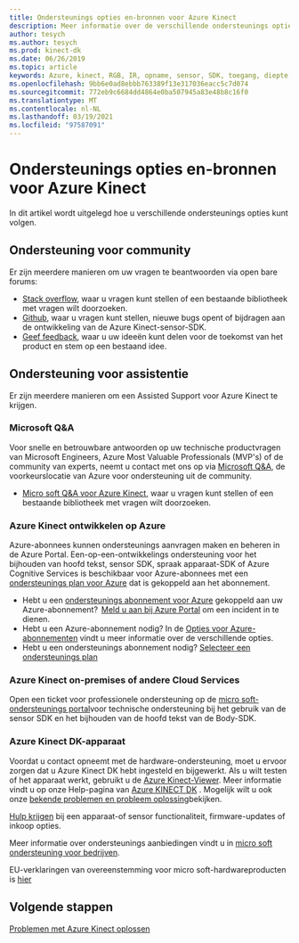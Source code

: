 ```yaml
---
title: Ondersteunings opties en-bronnen voor Azure Kinect
description: Meer informatie over de verschillende ondersteunings opties en-bronnen voor de Azure-Kinect.
author: tesych
ms.author: tesych
ms.prod: kinect-dk
ms.date: 06/26/2019
ms.topic: article
keywords: Azure, kinect, RGB, IR, opname, sensor, SDK, toegang, diepte, video, camera, IMU, beweging, sensor, audio, microfoon, Matroska, sensor SDK, down load, hoofd tekst, tracering, ondersteuning
ms.openlocfilehash: 9bb6e0ad8ebbb763389f13e317036eacc5c7d074
ms.sourcegitcommit: 772eb9c6684dd4864e0ba507945a83e48b8c16f0
ms.translationtype: MT
ms.contentlocale: nl-NL
ms.lasthandoff: 03/19/2021
ms.locfileid: "97587091"
---
```

# <a name="azure-kinect-support-options-and-resources"></a>Ondersteunings opties en-bronnen voor Azure Kinect

In dit artikel wordt uitgelegd hoe u verschillende ondersteunings opties kunt volgen.

## <a name="community-support"></a>Ondersteuning voor community

Er zijn meerdere manieren om uw vragen te beantwoorden via open bare forums:

- [Stack overflow](https://stackoverflow.com/search?q=azurekinect&s=3b855ed0-8564-4961-856f-9614aeab4c0d&s=fd9ea920-622c-4d8e-b908-ec996e1f1403), waar u vragen kunt stellen of een bestaande bibliotheek met vragen wilt doorzoeken.
- [Github](https://github.com/Microsoft/Azure-Kinect-Sensor-SDK), waar u vragen kunt stellen, nieuwe bugs opent of bijdragen aan de ontwikkeling van de Azure Kinect-sensor-SDK.
- [Geef feedback](https://feedback.azure.com/forums/920053-azure-kinect-dk), waar u uw ideeën kunt delen voor de toekomst van het product en stem op een bestaand idee.

## <a name="assisted-support"></a>Ondersteuning voor assistentie

Er zijn meerdere manieren om een Assisted Support voor Azure Kinect te krijgen.

### <a name="microsoft-qa"></a>Microsoft Q&A

Voor snelle en betrouwbare antwoorden op uw technische productvragen van Microsoft Engineers, Azure Most Valuable Professionals (MVP's) of de community van experts, neemt u contact met ons op via [Microsoft Q&A](/answers/products/azure), de voorkeurslocatie van Azure voor ondersteuning uit de community.

- [Micro soft Q&A voor Azure Kinect](/answers/topics/azure-kinect-dk.html), waar u vragen kunt stellen of een bestaande bibliotheek met vragen wilt doorzoeken.

### <a name="development-azure-kinect-on-azure"></a>Azure Kinect ontwikkelen op Azure

Azure-abonnees kunnen ondersteunings aanvragen maken en beheren in de Azure Portal. Een-op-een-ontwikkelings ondersteuning voor het bijhouden van hoofd tekst, sensor SDK, spraak apparaat-SDK of Azure Cognitive Services is beschikbaar voor Azure-abonnees met een [ondersteunings plan voor Azure](https://azure.microsoft.com/support/plans/) dat is gekoppeld aan het abonnement.

  - Hebt u een [ondersteunings abonnement voor Azure](https://azure.microsoft.com/support/plans/) gekoppeld aan uw Azure-abonnement?  [Meld u aan bij Azure Portal](https://ms.portal.azure.com/) om een incident in te dienen.
  - Hebt u een Azure-abonnement nodig? In de [Opties voor Azure-abonnementen](https://azure.microsoft.com/pricing/purchase-options/) vindt u meer informatie over de verschillende opties.
  - Hebt u een ondersteunings abonnement nodig? [Selecteer een ondersteunings plan](https://azure.microsoft.com/support/plans/)

### <a name="azure-kinect-on-premises-or-other-cloud-services"></a>Azure Kinect on-premises of andere Cloud Services

Open een ticket voor professionele ondersteuning op de [micro soft-ondersteunings portal](https://support.microsoft.com/supportforbusiness/productselection?sapId=c49ea5bb-2b09-8612-be35-d55159732667)voor technische ondersteuning bij het gebruik van de sensor SDK en het bijhouden van de hoofd tekst van de Body-SDK.

### <a name="azure-kinect-dk-device"></a>Azure Kinect DK-apparaat

Voordat u contact opneemt met de hardware-ondersteuning, moet u ervoor zorgen dat u Azure Kinect DK hebt ingesteld en bijgewerkt. Als u wilt testen of het apparaat werkt, gebruikt u de [Azure Kinect-Viewer](azure-kinect-viewer.md). Meer informatie vindt u op onze Help-pagina van [Azure KINECT DK](./index.yml) .
Mogelijk wilt u ook onze [bekende problemen en probleem oplossing](troubleshooting.md)bekijken.

[Hulp krijgen](https://support.microsoft.com/supportforbusiness/productselection?sapId=f77b1b95-721e-43a0-2db8-b01e81a3f813) bij een apparaat-of sensor functionaliteit, firmware-updates of inkoop opties.

Meer informatie over ondersteunings aanbiedingen vindt u in [micro soft ondersteuning voor bedrijven](https://support.microsoft.com/help/4341255/support-for-business).

EU-verklaringen van overeenstemming voor micro soft-hardwareproducten is [hier](https://www.microsoft.com/en-us/eu-declarations-compliance?activetab=pivot1:primaryr3)

## <a name="next-steps"></a>Volgende stappen

[Problemen met Azure Kinect oplossen](troubleshooting.md)